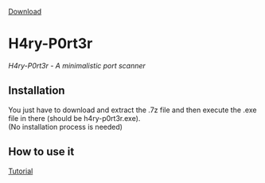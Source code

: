 [Download](https://github.com/torgroup/h4rryp0rt3r/releases/tag/0.0.1)
# H4ry-P0rt3r

*H4ry-P0rt3r - A minimalistic port scanner*

## Installation
You just have to download and extract the .7z file and then execute the .exe file in there (should be h4ry-p0rt3r.exe).     
(No installation process is needed)

## How to use it
[Tutorial](https://streamable.com/ib0id)
